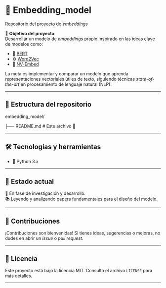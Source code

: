 # 🧠 Embedding_model

Repositorio del proyecto de *embeddings*

🚀 **Objetivo del proyecto**  
Desarrollar un modelo de *embeddings* propio inspirado en las ideas clave de modelos como:  
- 📄 [BERT](https://arxiv.org/abs/1810.04805)  
- ⚙️ [Word2Vec](https://arxiv.org/abs/1301.3781)  
- 🧬 [NV-Embed](https://arxiv.org/abs/2405.17428)

La meta es implementar y comparar un modelo que aprenda representaciones vectoriales útiles de texto, siguiendo técnicas *state-of-the-art* en procesamiento de lenguaje natural (NLP).

---

## 📁 Estructura del repositorio

embedding_model/

├── README.md # Este archivo 📝

---

## 🛠️ Tecnologías y herramientas

- 🐍 Python 3.x  

---

## 📌 Estado actual

🔧 En fase de investigación y desarrollo.  
📚 Leyendo y analizando papers fundamentales para el diseño del modelo.

---

## 🤝 Contribuciones

¡Contribuciones son bienvenidas! Si tienes ideas, sugerencias o mejoras, no dudes en abrir un *issue* o *pull request*.

---

## 📜 Licencia

Este proyecto está bajo la licencia MIT. Consulta el archivo `LICENSE` para más detalles.

---